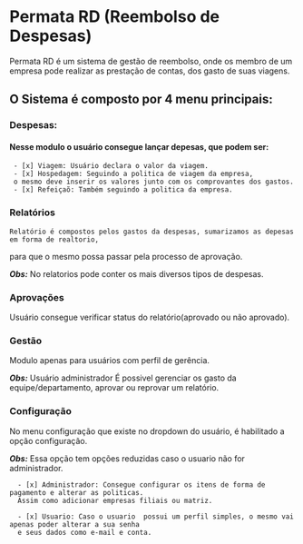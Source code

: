 # Permata RD (Reembolso de Despesas)

 Permata RD é um sistema de gestão de reembolso, onde os membro de um empresa pode realizar as prestação de contas,
dos gasto de suas viagens.

 ## O Sistema é composto por 4 menu principais:
  
 ### Despesas:

  #### Nesse modulo o usuário consegue lançar depesas, que podem ser:

     - [x] Viagem: Usuário declara o valor da viagem.
     - [x] Hospedagem: Seguindo a politica de viagem da empresa, 
     o mesmo deve inserir os valores junto com os comprovantes dos gastos.
     - [x] Refeiçaõ: Também seguindo a politica da empresa.

### Relatórios

    Relatório é compostos pelos gastos da despesas, sumarizamos as depesas em forma de realtorio,
   para que o mesmo possa passar pela processo de aprovação.

  _**Obs:**_  No relatorios pode conter os mais diversos tipos de despesas.

### Aprovações

  Usuário consegue verificar status do relatório(aprovado ou não aprovado).  

### Gestão

  Modulo apenas para usuários com perfil de gerência.
  
  _**Obs:**_  Usuário administrador
  É possivel gerenciar os gasto da equipe/departamento, aprovar ou reprovar um relatório.   

### Configuração

  No menu configuração que existe no dropdown do usuário, é habilitado a opção configuração. 
  
  _**Obs:**_  Essa opção tem opções reduzidas caso o usuario não for administrador.

      - [x] Administrador: Consegue configurar os itens de forma de pagamento e alterar as politicas. 
      Assim como adicionar empresas filiais ou matriz.

      - [x] Usuario: Caso o usuario  possui um perfil simples, o mesmo vai apenas poder alterar a sua senha 
      e seus dados como e-mail e conta.
     
   
